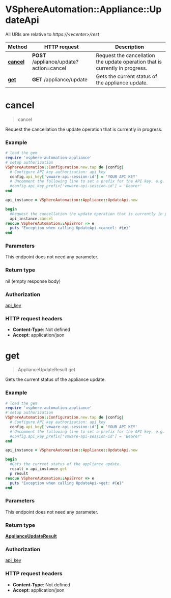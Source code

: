 # VSphereAutomation::Appliance::UpdateApi

All URIs are relative to *https://&lt;vcenter&gt;/rest*

Method | HTTP request | Description
------------- | ------------- | -------------
[**cancel**](UpdateApi.md#cancel) | **POST** /appliance/update?action&#x3D;cancel | Request the cancellation the update operation that is currently in progress.
[**get**](UpdateApi.md#get) | **GET** /appliance/update | Gets the current status of the appliance update.


# **cancel**
> cancel

Request the cancellation the update operation that is currently in progress.

### Example
```ruby
# load the gem
require 'vsphere-automation-appliance'
# setup authorization
VSphereAutomation::Configuration.new.tap do |config|
  # Configure API key authorization: api_key
  config.api_key['vmware-api-session-id'] = 'YOUR API KEY'
  # Uncomment the following line to set a prefix for the API key, e.g. 'Bearer' (defaults to nil)
  #config.api_key_prefix['vmware-api-session-id'] = 'Bearer'
end

api_instance = VSphereAutomation::Appliance::UpdateApi.new

begin
  #Request the cancellation the update operation that is currently in progress.
  api_instance.cancel
rescue VSphereAutomation::ApiError => e
  puts "Exception when calling UpdateApi->cancel: #{e}"
end
```

### Parameters
This endpoint does not need any parameter.

### Return type

nil (empty response body)

### Authorization

[api_key](../README.md#api_key)

### HTTP request headers

 - **Content-Type**: Not defined
 - **Accept**: application/json



# **get**
> ApplianceUpdateResult get

Gets the current status of the appliance update.

### Example
```ruby
# load the gem
require 'vsphere-automation-appliance'
# setup authorization
VSphereAutomation::Configuration.new.tap do |config|
  # Configure API key authorization: api_key
  config.api_key['vmware-api-session-id'] = 'YOUR API KEY'
  # Uncomment the following line to set a prefix for the API key, e.g. 'Bearer' (defaults to nil)
  #config.api_key_prefix['vmware-api-session-id'] = 'Bearer'
end

api_instance = VSphereAutomation::Appliance::UpdateApi.new

begin
  #Gets the current status of the appliance update.
  result = api_instance.get
  p result
rescue VSphereAutomation::ApiError => e
  puts "Exception when calling UpdateApi->get: #{e}"
end
```

### Parameters
This endpoint does not need any parameter.

### Return type

[**ApplianceUpdateResult**](ApplianceUpdateResult.md)

### Authorization

[api_key](../README.md#api_key)

### HTTP request headers

 - **Content-Type**: Not defined
 - **Accept**: application/json



